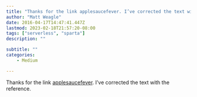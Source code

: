 ```yaml
---
title: "Thanks for the link applesaucefever. I’ve corrected the text with the reference."
author: "Matt Weagle"
date: 2016-04-17T14:47:41.447Z
lastmod: 2023-02-18T21:57:20-08:00
tags: ["serverless", "sparta"]
description: ""

subtitle: ""
categories: 
    - Medium

---
```


Thanks for the link [applesaucefever](https://medium.com/u/2f1e98c9a395). I’ve corrected the text with the reference.
